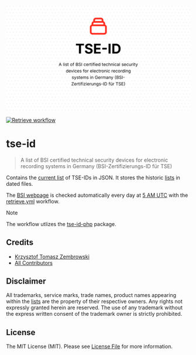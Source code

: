 ![Recht logisch TSE-ID banner image](rechtlogisch-tse-id-banner.png)

[![Retrieve workflow](https://github.com/rechtlogisch/tse-id/actions/workflows/retrieve.yml/badge.svg?branch=main)](https://github.com/rechtlogisch/tse-id/actions/workflows/retrieve.yml)

# tse-id

> A list of BSI certified technical security devices for electronic recording systems in Germany (BSI-Zertifizierungs-ID für TSE)

Contains the [current list](list/current.json) of TSE-IDs in JSON. It stores the historic [lists](list/) in dated files.

The [BSI webpage](https://www.bsi.bund.de/EN/Themen/Unternehmen-und-Organisationen/Standards-und-Zertifizierung/Zertifizierung-und-Anerkennung/Listen/Zertifizierte-Produkte-nach-TR/Technische_Sicherheitseinrichtungen/TSE_node.html?gts=913608_list%253DdateOfRevision_dt%252Bdesc&gtp=913608_list%253D1) is checked automatically every day at [5 AM UTC](.github/workflows/retrieve.yml#L5) with the [retrieve.yml](.github/workflows/retrieve.yml) workflow.

> [!NOTE]  
> The workflow utlizes the [tse-id-php](https://github.com/rechtlogisch/tse-id-php) package.

## Credits

- [Krzysztof Tomasz Zembrowski](https://github.com/zembrowski)
- [All Contributors](../../contributors)

## Disclaimer

All trademarks, service marks, trade names, product names appearing within the [lists](list/) are the property of their respective owners. Any rights not expressly granted herein are reserved. The use of any trademark without the express written consent of the trademark owner is strictly prohibited.

## License

The MIT License (MIT). Please see [License File](LICENSE.md) for more information.
